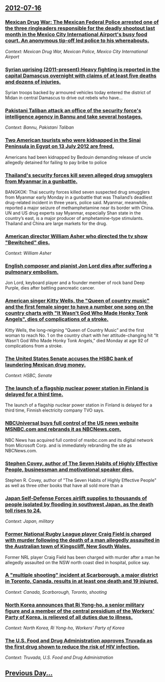 ## [2012-07-16](/news/2012/07/16/index.md)

### [Mexican Drug War: The Mexican Federal Police arrested one of the three ringleaders responsible for the deadly shootout last month in the Mexico City International Airport's busy food court. An anonymous tip-off led police to his whereabouts. ](/news/2012/07/16/mexican-drug-war-the-mexican-federal-police-arrested-one-of-the-three-ringleaders-responsible-for-the-deadly-shootout-last-month-in-the-mex.md)
_Context: Mexican Drug War, Mexican Police, Mexico City International Airport_

### [Syrian uprising (2011-present):Heavy fighting is reported in the capital Damascus overnight with claims of at least five deaths and dozens of injuries. ](/news/2012/07/16/syrian-uprising-2011apresent-pheavy-fighting-is-reported-in-the-capital-damascus-overnight-with-claims-of-at-least-five-deaths-and-dozen.md)
Syrian troops backed by armoured vehicles today entered the district of Midan in central Damascus to drive out rebels who have&hellip;

### [Pakistani Taliban attack an office of the security force's intelligence agency in Bannu and take several hostages. ](/news/2012/07/16/pakistani-taliban-attack-an-office-of-the-security-force-s-intelligence-agency-in-bannu-and-take-several-hostages.md)
_Context: Bannu, Pakistani Taliban_

### [Two American tourists who were kidnapped in the Sinai Peninsula in Egypt on 13 July 2012 are freed. ](/news/2012/07/16/two-american-tourists-who-were-kidnapped-in-the-sinai-peninsula-in-egypt-on-13-july-2012-are-freed.md)
Americans had been kidnapped by Bedouin demanding release of uncle allegedly detained for failing to pay bribe to police

### [Thailand's security forces kill seven alleged drug smugglers from Myanmar in a gunbattle. ](/news/2012/07/16/thailand-s-security-forces-kill-seven-alleged-drug-smugglers-from-myanmar-in-a-gunbattle.md)
BANGKOK: Thai security forces killed seven suspected drug smugglers from Myanmar early Monday in a gunbattle that was Thailand’s deadliest drug-related incident in three years, police said. Myanmar, meanwhile, reported a major seizure of methamphetamine near its border with China. UN and US drug experts say Myanmar, especially Shan state in the country’s east, is a major producer of amphetamine-type stimulants. Thailand and China are large markets for the drug.

### [American director William Asher who directed the tv show "Bewitched" dies.](/news/2012/07/16/american-director-william-asher-who-directed-the-tv-show-bewitched-dies.md)
_Context: William Asher_

### [English composer and pianist Jon Lord dies after suffering a pulmonary embolism. ](/news/2012/07/16/english-composer-and-pianist-jon-lord-dies-after-suffering-a-pulmonary-embolism.md)
Jon Lord, keyboard player and a founder member of rock band Deep Purple, dies after battling pancreatic cancer.

### [American singer Kitty Wells, the "Queen of country music" and the first female singer to have a number one song on the country charts with "It Wasn't God Who Made Honky Tonk Angels", dies of complications of a stroke. ](/news/2012/07/16/american-singer-kitty-wells-the-queen-of-country-music-and-the-first-female-singer-to-have-a-number-one-song-on-the-country-charts-with.md)
Kitty Wells, the long-reigning “Queen of Country Music” and the first woman to reach No. 1 on the country chart with her attitude-changing hit “It Wasn’t God Who Made Honky Tonk Angels,” died Monday at age 92 of complications from a stroke.

### [The United States Senate accuses the HSBC bank of laundering Mexican drug money. ](/news/2012/07/16/the-united-states-senate-accuses-the-hsbc-bank-of-laundering-mexican-drug-money.md)
_Context: HSBC, Senate_

### [The launch of a flagship nuclear power station in Finland is delayed for a third time. ](/news/2012/07/16/the-launch-of-a-flagship-nuclear-power-station-in-finland-is-delayed-for-a-third-time.md)
The launch of a flagship nuclear power station in Finland is delayed for a third time, Finnish electricity company TVO says.

### [NBCUniversal buys full control of the US news website MSNBC.com and rebrands it as NBCNews.com. ](/news/2012/07/16/nbcuniversal-buys-full-control-of-the-us-news-website-msnbc-com-and-rebrands-it-as-nbcnews-com.md)
NBC News has acquired full control of msnbc.com and its digital network from Microsoft Corp. and is immediately rebranding the site as NBCNews.com.

### [Stephen Covey, author of The Seven Habits of Highly Effective People, businessman and motivational speaker dies. ](/news/2012/07/16/stephen-covey-author-of-the-seven-habits-of-highly-effective-people-businessman-and-motivational-speaker-dies.md)
Stephen R. Covey, author of &quot;The Seven Habits of Highly Effective People&quot; as well as three other books that have all sold more than a 

### [Japan Self-Defense Forces airlift supplies to thousands of people isolated by flooding in southwest Japan, as the death toll rises to 24. ](/news/2012/07/16/japan-self-defense-forces-airlift-supplies-to-thousands-of-people-isolated-by-flooding-in-southwest-japan-as-the-death-toll-rises-to-24.md)
_Context: Japan, military_

### [Former National Rugby League player Craig Field is charged with murder following the death of a man allegedly assaulted in the Australian town of Kingscliff, New South Wales. ](/news/2012/07/16/former-national-rugby-league-player-craig-field-is-charged-with-murder-following-the-death-of-a-man-allegedly-assaulted-in-the-australian-to.md)
Former NRL player Craig Field has been charged with murder after a man he allegedly assaulted on the NSW north coast died in hospital, police say.

### [A "multiple shooting" incident at Scarborough, a major district in Toronto, Canada, results in at least one death and 19 injured. ](/news/2012/07/16/a-multiple-shooting-incident-at-scarborough-a-major-district-in-toronto-canada-results-in-at-least-one-death-and-19-injured.md)
_Context: Canada, Scarborough, Toronto, shooting_

### [North Korea announces that Ri Yong-ho, a senior military figure and a member of the central presidium of the Workers' Party of Korea, is relieved of all duties due to illness. ](/news/2012/07/16/north-korea-announces-that-ri-yong-ho-a-senior-military-figure-and-a-member-of-the-central-presidium-of-the-workers-party-of-korea-is-rel.md)
_Context: North Korea, Ri Yong-ho, Workers' Party of Korea_

### [The U.S. Food and Drug Administration approves Truvada as the first drug shown to reduce the risk of HIV infection. ](/news/2012/07/16/the-u-s-food-and-drug-administration-approves-truvada-as-the-first-drug-shown-to-reduce-the-risk-of-hiv-infection.md)
_Context: Truvada, U.S. Food and Drug Administration_

## [Previous Day...](/news/2012/07/15/index.md)

